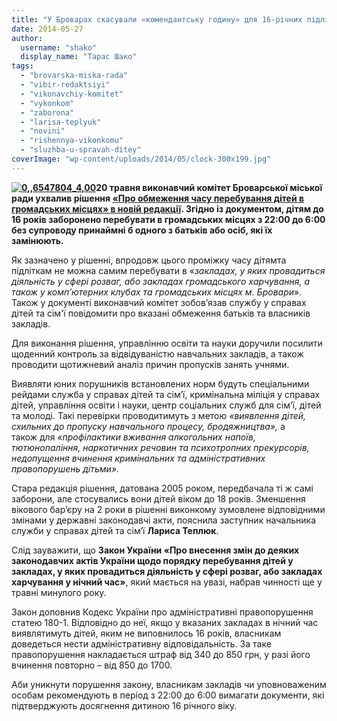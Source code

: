 ```yaml
---
title: "У Броварах скасували «комендантську годину» для 16-річних підлітків"
date: 2014-05-27
author: 
  username: "shako"
  display_name: "Тарас Шако"
tags: 
  - "brovarska-miska-rada"
  - "vibir-redaktsiyi"
  - "vikonavchiy-komitet"
  - "vykonkom"
  - "zaborona"
  - "larisa-teplyuk"
  - "novini"
  - "rishennya-vikonkomu"
  - "sluzhba-u-spravah-ditey"
coverImage: "wp-content/uploads/2014/05/clock-300x199.jpg"
---
```


**[![0,,6547804_4,00](https://mpz.brovary.org/wp-content/uploads/2014/05/06547804_400.jpg)](https://mpz.brovary.org/wp-content/uploads/2014/05/06547804_400.jpg)20 травня виконавчий комітет Броварської міської ради ухвалив рішення [«Про обмеження часу перебування дітей в громадських місцях» в новій редакції](https://www.brovary.kiev.ua/r%D1%96shennya-vikonkomu-v%D1%96d-20052014-%E2%84%96264-pro-obmezhennya-chasu-perebuvannya-d%D1%96tei-v-gromadskikh-m%D1%96stsya). Згідно із документом, дітям до 16 років заборонено перебувати в громадських місцях з 22:00 до 6:00 без супроводу принаймні б одного з батьків або осіб, які їх замінюють.**

Як зазначено у рішенні, впродовж цього проміжку часу дітямта підліткам не можна самим перебувати в «_закладах, у яких провадиться діяльність у сфері розваг, або закладах громадського харчування, а також у комп’ютерних клубах та громадських місцях м. Бровари_». Також у документі виконавчий комітет зобов’язав службу у справах дітей та сім'ї повідомити про вказані обмеження батьків та власників закладів.

Для виконання рішення, управлінню освіти та науки доручили посилити щоденний контроль за відвідуваністю навчальних закладів, а також проводити щотижневий аналіз причин пропусків занять учнями.

Виявляти юних порушників встановлених норм будуть спеціальними рейдами служба у справах дітей та сім’ї, кримінальна міліція у справах дітей, управління освіти і науки, центр соціальних служб для сім’ї, дітей та молоді. Такі перевірки проводитимуть з метою _«виявлення дітей, схильних до пропуску навчального процесу, бродяжництва»,_ а також для _«профілактики вживання алкогольних напоїв, тютюнопаління, наркотичних речовин та психотропних прекурсорів, недопущення вчинення кримінальних та адміністративних правопорушень дітьми»._

Стара редакція рішення, датована 2005 роком, передбачала ті ж самі заборони, але стосувались вони дітей віком до 18 років. Зменшення вікового бар’єру на 2 роки в рішенні виконкому зумовлене відповідними змінами у державні законодавчі акти, пояснила заступник начальника служби у справах дітей та сім’ї **Лариса Теплюк**.

Слід зауважити, що **Закон України «Про внесення змін до деяких законодавчих актів України щодо порядку перебування дітей у закладах, у яких провадиться діяльність у сфері розваг, або закладах харчування у нічний час»**, який мається на увазі, набрав чинності ще у травні минулого року.

Закон доповнив Кодекс України про адміністративні правопорушення статею 180-1. Відповідно до неї, якщо у вказаних закладах в нічний час виявлятимуть дітей, яким не виповнилось 16 років, власникам доведеться нести адміністративну відповідальність. За таке правопорушення накладається штраф від 340 до 850 грн, у разі його вчинення повторно – від 850 до 1700.

Аби уникнути порушення закону, власникам закладів чи уповноваженим особам рекомендують в період з 22:00 до 6:00 вимагати документи, які підтверджують досягнення дитиною 16 річного віку.
